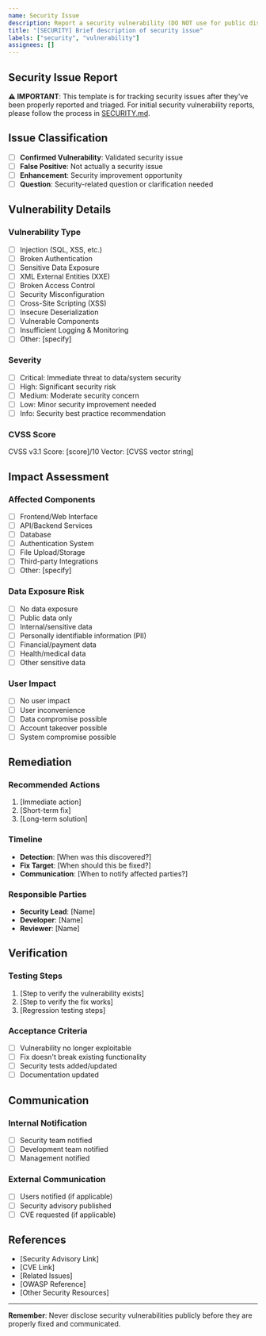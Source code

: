 ```yaml
---
name: Security Issue
description: Report a security vulnerability (DO NOT use for public disclosure)
title: "[SECURITY] Brief description of security issue"
labels: ["security", "vulnerability"]
assignees: []
---
```


<!-- IMPORTANT: Do not include any sensitive information in this public issue.
     If you have found a security vulnerability, please report it responsibly.
     See SECURITY.md for reporting guidelines. -->

## Security Issue Report

**⚠️ IMPORTANT**: This template is for tracking security issues after they've been properly reported and triaged. For initial security vulnerability reports, please follow the process in [SECURITY.md](SECURITY.md).

## Issue Classification

- [ ] **Confirmed Vulnerability**: Validated security issue
- [ ] **False Positive**: Not actually a security issue
- [ ] **Enhancement**: Security improvement opportunity
- [ ] **Question**: Security-related question or clarification needed

## Vulnerability Details

<!-- Only fill these details after the issue has been properly triaged -->

### Vulnerability Type
<!-- Select all that apply -->
- [ ] Injection (SQL, XSS, etc.)
- [ ] Broken Authentication
- [ ] Sensitive Data Exposure
- [ ] XML External Entities (XXE)
- [ ] Broken Access Control
- [ ] Security Misconfiguration
- [ ] Cross-Site Scripting (XSS)
- [ ] Insecure Deserialization
- [ ] Vulnerable Components
- [ ] Insufficient Logging & Monitoring
- [ ] Other: [specify]

### Severity
- [ ] Critical: Immediate threat to data/system security
- [ ] High: Significant security risk
- [ ] Medium: Moderate security concern
- [ ] Low: Minor security improvement needed
- [ ] Info: Security best practice recommendation

### CVSS Score
<!-- If applicable -->
CVSS v3.1 Score: [score]/10
Vector: [CVSS vector string]

## Impact Assessment

### Affected Components
- [ ] Frontend/Web Interface
- [ ] API/Backend Services
- [ ] Database
- [ ] Authentication System
- [ ] File Upload/Storage
- [ ] Third-party Integrations
- [ ] Other: [specify]

### Data Exposure Risk
- [ ] No data exposure
- [ ] Public data only
- [ ] Internal/sensitive data
- [ ] Personally identifiable information (PII)
- [ ] Financial/payment data
- [ ] Health/medical data
- [ ] Other sensitive data

### User Impact
- [ ] No user impact
- [ ] User inconvenience
- [ ] Data compromise possible
- [ ] Account takeover possible
- [ ] System compromise possible

## Remediation

### Recommended Actions
1. [Immediate action]
2. [Short-term fix]
3. [Long-term solution]

### Timeline
- **Detection**: [When was this discovered?]
- **Fix Target**: [When should this be fixed?]
- **Communication**: [When to notify affected parties?]

### Responsible Parties
- **Security Lead**: [Name]
- **Developer**: [Name]
- **Reviewer**: [Name]

## Verification

### Testing Steps
1. [Step to verify the vulnerability exists]
2. [Step to verify the fix works]
3. [Regression testing steps]

### Acceptance Criteria
- [ ] Vulnerability no longer exploitable
- [ ] Fix doesn't break existing functionality
- [ ] Security tests added/updated
- [ ] Documentation updated

## Communication

### Internal Notification
- [ ] Security team notified
- [ ] Development team notified
- [ ] Management notified

### External Communication
- [ ] Users notified (if applicable)
- [ ] Security advisory published
- [ ] CVE requested (if applicable)

## References

- [Security Advisory Link]
- [CVE Link]
- [Related Issues]
- [OWASP Reference]
- [Other Security Resources]

---

**Remember**: Never disclose security vulnerabilities publicly before they are properly fixed and communicated.
